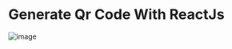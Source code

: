 # Generate Qr Code With ReactJs
![image](https://github.com/user-attachments/assets/670a374b-97dc-49b7-8ed5-27c6df15b10e)
